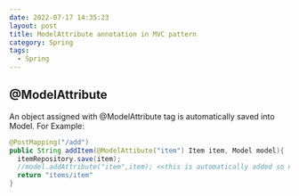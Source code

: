 ```yaml
---
date: 2022-07-17 14:35:23
layout: post
title: ModelAttribute annotation in MVC pattern
category: Spring
tags:
  - Spring
---
```

## @ModelAttribute

An object assigned with @ModelAttribute tag is automatically 
saved into Model. For Example:

```java
@PostMapping("/add")
public String addItem(@ModelAttibute("item") Item item, Model model){
  itemRepository.save(item);
  //model.addAttribute("item",item); <<this is automatically added so no need to write this
  return "items/item"
}
```

